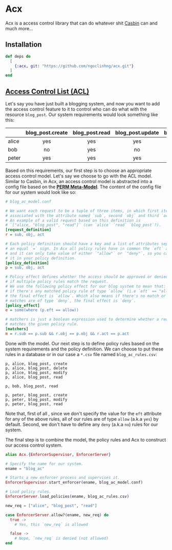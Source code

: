 # Acx
Acx is a access control library that can do whatever shit [Casbin](https://casbin.org/) can and much more...

## Installation

```elixir
def deps do
  [
    {:acx, git: "https://github.com/ngoclinhng/acx.git"}
  ]
end
```

## [Access Control List (ACL)](https://en.wikipedia.org/wiki/Access-control_list)

Let's say you have just built a blogging system, and now you want to add the
access control feature to it to control who can do what with the resource `blog_post`. Our system requirements would look something like this:

|       | blog_post.create | blog_post.read | blog_post.update | blog_post.delete |
| ----- |:----------------:|:--------------:|:----------------:|:----------------:|
| alice |     yes          |       yes      |        yes       |          yes     |
| bob   |     no           |       yes      |        no        |          yes     |
| peter |     yes          |       yes      |        yes       |          no      |

Based on this requirements, our first step is to choose an appropriate access control model. Let's say we choose to go with the ACL model. Similar to Casbin, in Acx, an access control model is abstracted into a config file based on the **[PERM Meta-Model](https://vicarie.in/posts/generalized-authz.html)**. The content of the config file for our system would look like so:

```ini
# blog_ac_model.conf

# We want each request to be a tuple of three items, in which first item
# associated with the attribute named `sub`, second `obj` and third `act`.
# An example of a valid request based on this definition is
# `["alice, "blog_post", "read"]` (can `alice` `read` `blog_post`?).
[request_definition]
r = sub, obj, act

# Each policy definition should have a key and a list of attributes separated by
# an equal `=` sign. In Acx all policy rules have in common the `eft` attribute
# and it can only take value of either `"allow"` or `"deny"`, so you can ommit
# it in your policy definition.
[policy_definition]
p = sub, obj, act

# Policy effect defines whether the access should be approved or denied
# if multiple policy rules match the request.
# We use the following policy effect for our blog system to mean that:
# if there's any matched policy rule of type `allow` (i.e `eft` == "allow"),
# the final effect is `allow`. Which also means if there's no match or all
# matches are of type `deny`, the final effect is `deny`.
[policy_effect]
e = some(where (p.eft == allow))

# matchers is just a boolean expression used to determine whether a request
# matches the given policy rule.
[matchers]
m = r.sub == p.sub && r.obj == p.obj && r.act == p.act

```

Done with the model. Our next step is to define policy rules based on the
system requirements and the policy definition. We can choose to put these
rules in a database or in our case a `*.csv` file named `blog_ac_rules.csv`:

```
p, alice, blog_post, create
p, alice, blog_post, delete
p, alice, blog_post, modify
p, alice, blog_post, read

p, bob, blog_post, read

p, peter, blog_post, create
p, peter, blog_post, modify
p, peter, blog_post, read

```

Note that, first of all , since we don't specify the value for the `eft`
attribute for any of the above rules, all of our rules are of type `allow`
(a.k.a `yes`) by default. Second, we don't have to define any `deny`
(a.k.a `no`) rules for our system.

The final step is to combine the model, the policy rules and Acx to
construct our access control system.

```elixir
alias Acx.{EnforcerSupervisor, EnforcerServer}

# Specify the name for our system.
ename = "blog_ac"

# Starts a new enforcer process and supervises it.
EnforcerSupervisor.start_enforcer(ename, blog_ac_model.conf)

# Load policy rules.
EnforcerServer.load_policies(ename, blog_ac_rules.csv)

new_req = ["alice", "blog_post", "read"]

case EnforcerServer.allow?(ename, new_req) do
  true ->
    # Yes, this `new_req` is allowed

  false ->
    # Nope, `new_req` is denied (not allowed)
end
```
